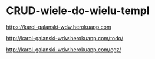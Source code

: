 # CRUD-wiele-do-wielu-templ
https://karol-galanski-wdw.herokuapp.com

http://karol-galanski-wdw.herokuapp.com/todo/

http://karol-galanski-wdw.herokuapp.com/egz/
